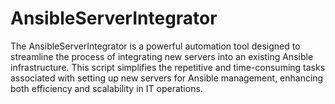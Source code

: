 # AnsibleServerIntegrator
The AnsibleServerIntegrator is a powerful automation tool designed to streamline the process of integrating new servers into an existing Ansible infrastructure. This script simplifies the repetitive and time-consuming tasks associated with setting up new servers for Ansible management, enhancing both efficiency and scalability in IT operations.

